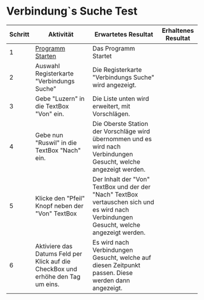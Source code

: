 # Verbindung\`s Suche Test



| Schritt | Aktivität                                                                        | Erwartetes Resultat                                                                                                                      | Erhaltenes Resultat |
| ------- | -------------------------------------------------------------------------------- | ---------------------------------------------------------------------------------------------------------------------------------------- | ------------------- |
| 1       | [Programm Starten](../projekt-setup.md)                                          | Das Programm Startet                                                                                                                     |                     |
| 2       | Auswahl Registerkarte "Verbindungs Suche"                                        | Die Registerkarte "Verbindungs Suche" wird angezeigt.                                                                                    |                     |
| 3       | Gebe "Luzern" in die TextBox "Von" ein.                                          | Die Liste unten wird erweitert, mit Vorschlägen.                                                                                         |                     |
| 4       | Gebe nun "Ruswil" in die TextBox "Nach" ein.                                     | Die Oberste Station der Vorschläge wird übernommen und es wird nach Verbindungen Gesucht, welche angezeigt werden.                       |                     |
| 5       | Klicke den "Pfeil" Knopf neben der "Von" TextBox                                 | Der Inhalt der "Von" TextBox und der der "Nach" TextBox vertauschen sich und es wird nach Verbindungen Gesucht, welche angezeigt werden. |                     |
| 6       | Aktiviere das Datums Feld per Klick auf die CheckBox und erhöhe den Tag um eins. | Es wird nach Verbindungen Gesucht, welche auf diesen Zeitpunkt passen. Diese werden  dann angezeigt.                                     |                     |
